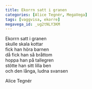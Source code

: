 ```yaml
---
title: Ekorrn satt i granen
categories: [Alice Tegnér, MegaVega]
tags: [vaggvisa, ekorre]
megavega_id: _ug2tNLY3KM
---
```


Ekorrn satt i granen   
skulle skala kottar   
fick han höra barnen   
då fick han så bråttom   
hoppa han på tallegren   
stötte han sitt lilla ben   
och den långa, ludna svansen


Alice Tegnér
